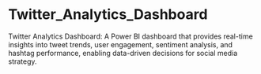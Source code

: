 # Twitter_Analytics_Dashboard
Twitter Analytics Dashboard: A Power BI dashboard that provides real-time insights into tweet trends, user engagement, sentiment analysis, and hashtag performance, enabling data-driven decisions for social media strategy.
